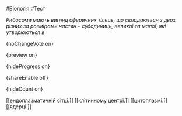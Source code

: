 #Біологія #Тест

*Рибосоми мають вигляд сферичних тілець, що складаються з двох різних за  розмірами частин – субодиниць, великої та малої, які утворюються в*

{noChangeVote on}

{preview on}

{hideProgress on}

{shareEnable off}

{hideCount on}

[[ендоплазматичній сітці.]]
[[клітинному центрі.]]
[[цитоплазмі.]]
[[ядерці.]]

